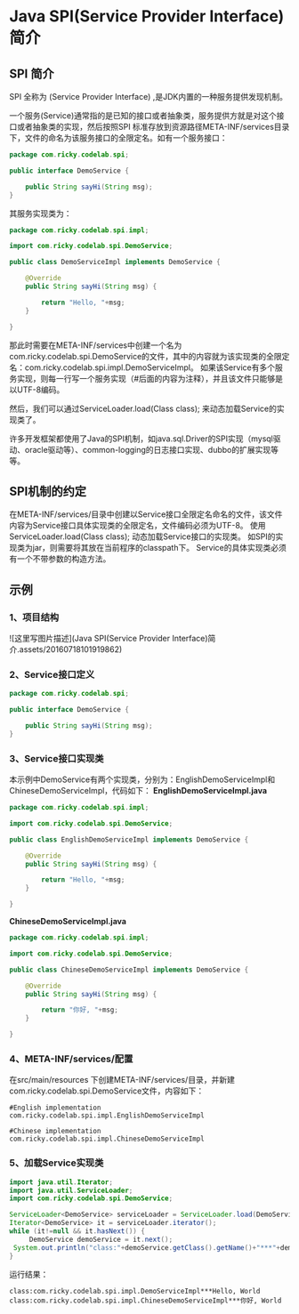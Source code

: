 # Java SPI(Service Provider Interface)简介



## SPI 简介

SPI 全称为 (Service Provider Interface) ,是JDK内置的一种服务提供发现机制。

一个服务(Service)通常指的是已知的接口或者抽象类，服务提供方就是对这个接口或者抽象类的实现，然后按照SPI 标准存放到资源路径META-INF/services目录下，文件的命名为该服务接口的全限定名。如有一个服务接口：

```java
package com.ricky.codelab.spi;

public interface DemoService {

    public String sayHi(String msg);
}
```

其服务实现类为：

```java
package com.ricky.codelab.spi.impl;

import com.ricky.codelab.spi.DemoService;

public class DemoServiceImpl implements DemoService {

    @Override
    public String sayHi(String msg) {

        return "Hello, "+msg;
    }

}
```

那此时需要在META-INF/services中创建一个名为com.ricky.codelab.spi.DemoService的文件，其中的内容就为该实现类的全限定名：com.ricky.codelab.spi.impl.DemoServiceImpl。
如果该Service有多个服务实现，则每一行写一个服务实现（#后面的内容为注释），并且该文件只能够是以UTF-8编码。

然后，我们可以通过ServiceLoader.load(Class class); 来动态加载Service的实现类了。

许多开发框架都使用了Java的SPI机制，如java.sql.Driver的SPI实现（mysql驱动、oracle驱动等）、common-logging的日志接口实现、dubbo的扩展实现等等。

## SPI机制的约定

在META-INF/services/目录中创建以Service接口全限定名命名的文件，该文件内容为Service接口具体实现类的全限定名，文件编码必须为UTF-8。
使用ServiceLoader.load(Class class); 动态加载Service接口的实现类。
如SPI的实现类为jar，则需要将其放在当前程序的classpath下。
Service的具体实现类必须有一个不带参数的构造方法。



## 示例

### 1、项目结构

![这里写图片描述](Java SPI(Service Provider Interface)简介.assets/20160718101919862)



### 2、Service接口定义

```java
package com.ricky.codelab.spi;

public interface DemoService {

    public String sayHi(String msg);
}
```



### 3、Service接口实现类

本示例中DemoService有两个实现类，分别为：EnglishDemoServiceImpl和ChineseDemoServiceImpl，代码如下：
**EnglishDemoServiceImpl.java**

```java
package com.ricky.codelab.spi.impl;

import com.ricky.codelab.spi.DemoService;

public class EnglishDemoServiceImpl implements DemoService {

    @Override
    public String sayHi(String msg) {

        return "Hello, "+msg;
    }

}
```

**ChineseDemoServiceImpl.java**

```java
package com.ricky.codelab.spi.impl;

import com.ricky.codelab.spi.DemoService;

public class ChineseDemoServiceImpl implements DemoService {

    @Override
    public String sayHi(String msg) {

        return "你好, "+msg;
    }

}
```

### 4、META-INF/services/配置

在src/main/resources 下创建META-INF/services/目录，并新建com.ricky.codelab.spi.DemoService文件，内容如下：

```
#English implementation
com.ricky.codelab.spi.impl.EnglishDemoServiceImpl

#Chinese implementation
com.ricky.codelab.spi.impl.ChineseDemoServiceImpl
```

### 5、加载Service实现类

```java
import java.util.Iterator;
import java.util.ServiceLoader;
import com.ricky.codelab.spi.DemoService;

ServiceLoader<DemoService> serviceLoader = ServiceLoader.load(DemoService.class);
Iterator<DemoService> it = serviceLoader.iterator();
while (it!=null && it.hasNext()) {
     DemoService demoService = it.next();
 System.out.println("class:"+demoService.getClass().getName()+"***"+demoService.sayHi("World"));
}
```

运行结果：

```
class:com.ricky.codelab.spi.impl.DemoServiceImpl***Hello, World
class:com.ricky.codelab.spi.impl.ChineseDemoServiceImpl***你好, World
```









